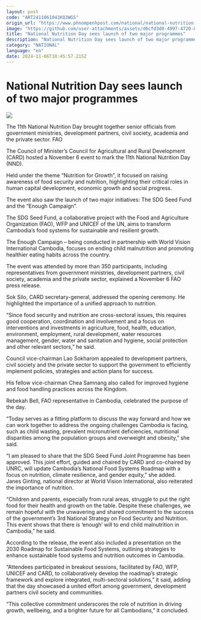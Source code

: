```yaml
---
layout: post
code: "ART2411061041KQ3WGS"
origin_url: "https://www.phnompenhpost.com/national/national-nutrition-day-sees-launch-of-two-major-programmes"
image: "https://github.com/user-attachments/assets/d6cfd3d0-4997-4720-8e46-d7c25643aaab"
title: "National Nutrition Day sees launch of two major programmes"
description: "​​National Nutrition Day sees launch of two major programmes​"
category: "NATIONAL"
language: "en"
date: 2024-11-06T10:45:57.215Z
---
```


# National Nutrition Day sees launch of two major programmes

![](https://github.com/user-attachments/assets/d05534ee-a901-4c52-ad1b-e5a131d1097c)

The 11th National Nutrition Day brought together senior officials from government ministries, development partners, civil society, academia and the private sector. FAO

The Council of Minister’s Council for Agricultural and Rural Development (CARD) hosted a November 6 event to mark the 11th National Nutrition Day (NND). 

Held under the theme “Nutrition for Growth”, it focused on raising awareness of food security and nutrition, highlighting their critical roles in human capital development, economic growth and social progress.

The event also saw the launch of two major initiatives: The SDG Seed Fund and the “Enough Campaign”.

The SDG Seed Fund, a collaborative project with the Food and Agriculture Organization (FAO), WFP and UNICEF of the UN, aims to transform Cambodia’s food systems for sustainable and resilient growth. 

The Enough Campaign – being conducted in partnership with World Vision International Cambodia, focuses on ending child malnutrition and promoting healthier eating habits across the country.

The event was attended by more than 350 participants, including representatives from government ministries, development partners, civil society, academia and the private sector, explained a November 6 FAO press release.

Sok Silo, CARD secretary-general, addressed the opening ceremony. He highlighted the importance of a unified approach to nutrition.

“Since food security and nutrition are cross-sectoral issues, this requires good cooperation, coordination and involvement and a focus on interventions and investments in agriculture, food, health, education, environment, employment, rural development, water resources management, gender, water and sanitation and hygiene, social protection and other relevant sectors,” he said.

Council vice-chairman Lao Sokharom appealed to development partners, civil society and the private sector to support the government to efficiently implement policies, strategies and action plans for success.

His fellow vice-chairman Chea Samnang also called for improved hygiene and food handling practices across the Kingdom.

Rebekah Bell, FAO representative in Cambodia, celebrated the purpose of the day.

“Today serves as a fitting platform to discuss the way forward and how we can work together to address the ongoing challenges Cambodia is facing, such as child wasting, prevalent micronutrient deficiencies, nutritional disparities among the population groups and overweight and obesity,” she said.

“I am pleased to share that the SDG Seed Fund Joint Programme has been approved. This joint effort, guided and chaired by CARD and co-chaired by UNRC, will update Cambodia’s National Food Systems Roadmap with a focus on nutrition, climate resilience, and gender equity,” she added.  
Janes Ginting, national director at World Vision International, also reiterated the importance of nutrition.

“Children and parents, especially from rural areas, struggle to put the right food for their health and growth on the table. Despite these challenges, we remain hopeful with the unwavering and shared commitment to the success of the government’s 3rd National Strategy on Food Security and Nutrition. This event shows that there is ‘enough’ will to end child malnutrition in Cambodia,” he said.

According to the release, the event also included a presentation on the 2030 Roadmap for Sustainable Food Systems, outlining strategies to enhance sustainable food systems and nutrition outcomes in Cambodia.

“Attendees participated in breakout sessions, facilitated by FAO, WFP, UNICEF and CARD, to collaboratively develop the roadmap’s strategic framework and explore integrated, multi-sectoral solutions,” it said, adding that the day showcased a united effort among government, development partners civil society and communities.

“This collective commitment underscores the role of nutrition in driving growth, wellbeing, and a brighter future for all Cambodians,” it concluded.